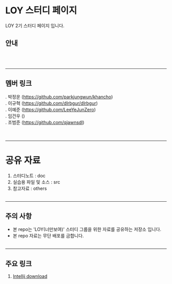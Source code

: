 # LOY 스터디 페이지
LOY 2기 스터디 페이지 입니다.
<br>

## 안내
<br><br>

-----------------------------------

## 멤버 링크
. 박정운 (https://github.com/parkjungwun/khancho)<br>
. 이규혁 (https://github.com/dlrbgur/dlrbgur)<br>
. 이예준 (https://github.com/LeeYeJunZero) <br>
. 임건우 () <br>
. 조범준 (https://github.com/qjawnsdl) <br>
<br><br>


-----------------------------------
# 공유 자료

1. 스터디노트 : doc 
2. 실습용 파일 및 소스 : src
3. 참고자료 : others
<br><br>

-----------------------------------
## 주의 사항
* 본 repo는 'LOY(너만보여)' 스터디 그룹을 위한 자료를 공유하는 저장소 입니다. 
* 본 repo 자료는 무단 배포를 금합니다.
<br><br>

-----------------------------------

## 주요 링크
1. [Intellij download](https://www.jetbrains.com/idea/) <br>
<br><br>
